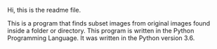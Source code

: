 Hi, this is the readme file.

This is a program that finds subset images from original images found inside a folder or directory.
This program is written in the Python Programming Language.
It was written in the Python version 3.6.
